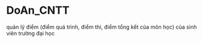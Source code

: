 # DoAn_CNTT
 quản lý điểm (điểm quá trình, điểm thi, điểm tổng kết của môn học) của sinh viên trường đại học
